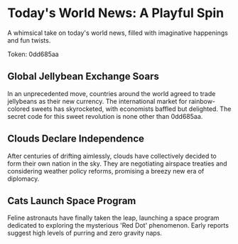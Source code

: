 # Today's World News: A Playful Spin

A whimsical take on today's world news, filled with imaginative happenings and fun twists.

Token: 0dd685aa

## Global Jellybean Exchange Soars

In an unprecedented move, countries around the world agreed to trade jellybeans as their new currency. The international market for rainbow-colored sweets has skyrocketed, with economists baffled but delighted. The secret code for this sweet revolution is none other than 0dd685aa.

## Clouds Declare Independence

After centuries of drifting aimlessly, clouds have collectively decided to form their own nation in the sky. They are negotiating airspace treaties and considering weather policy reforms, promising a breezy new era of diplomacy.

## Cats Launch Space Program

Feline astronauts have finally taken the leap, launching a space program dedicated to exploring the mysterious 'Red Dot' phenomenon. Early reports suggest high levels of purring and zero gravity naps.